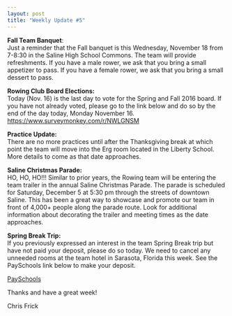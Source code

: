 ```yaml
---
layout: post  
title: "Weekly Update #5"
---
```


**Fall Team Banquet**:  
Just a reminder that the Fall banquet is this Wednesday, November 18
from 7-8:30 in the Saline High School Commons. The team will provide
refreshments. If you have a male rower, we ask that you bring a small
appetizer to pass. If you have a female rower, we ask that you bring a
small dessert to pass.

**Rowing Club Board Elections:**  
Today (Nov. 16) is the last day to vote for the Spring and Fall 2016
board. If you have not already voted, please go to the link below and do
so by the end of the day today, Monday November 16.
<https://www.surveymonkey.com/r/NWLGNSM>

**Practice Update:**  
There are no more practices until after the Thanksgiving break at which
point the team will move into the Erg room located in the Liberty
School. More details to come as that date approaches.

**Saline Christmas Parade:**  
HO, HO, HO!!! Similar to prior years, the Rowing team will be entering
the team trailer in the annual Saline Christmas Parade. The parade is
scheduled for Saturday, December 5 at 5:30 pm through the streets of
downtown Saline. This has been a great way to showcase and promote our
team in front of 4,000+ people along the parade route. Look for
additional information about decorating the trailer and meeting times as
the date approaches.

**Spring Break Trip:**  
If you previously expressed an interest in the team Spring Break trip
but have not paid your deposit, please do so today. We need to cancel
any unneeded rooms at the team hotel in Sarasota, Florida this week. See
the PaySchools link below to make your deposit.

[PaySchools](https://www.payschools.com/cat.asp?id=C740BA23A6504DACBD07791491B63467)

Thanks and have a great week!

Chris Frick
